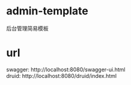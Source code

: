 # admin-template
后台管理简易模板

# url
swagger: http://localhost:8080/swagger-ui.html \
druid:   http://localhost:8080/druid/index.html